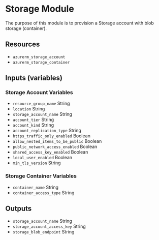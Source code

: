 # Storage Module

The purpose of this module is to provision a Storage account with blob storage (container).

## Resources

- `azurerm_storage_account`
- `azurerm_storage_container`

## Inputs (variables)

### Storage Account Variables

- `resource_group_name` String
- `location` String
- `storage_account_name` String
- `account_tier` String
- `account_kind` String
- `account_replication_type` String
- `https_traffic_only_enabled` Boolean
- `allow_nested_items_to_be_public` Boolean
- `public_network_access_enabled` Boolean
- `shared_access_key_enabled` Boolean
- `local_user_enabled` Boolean
- `min_tls_version` String

### Storage Container Variables

- `container_name` String
- `container_access_type` String

## Outputs

- `storage_account_name` String
- `storage_account_access_key` String
- `storage_blob_endpoint` String